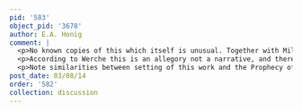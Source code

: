 ```yaml
---
pid: '583'
object_pid: '3678'
author: E.A. Honig
comment: |
  <p>No known copies of this which itself is unusual. Together with Milan allegory of Fire, this is Jan's earliest work on this theme -- but it is (still) a history painting, which is characteristic of Jan -- the change, around this period, from narrative paintings to allegorical ones. </p>
  <p>According to Werche this is an allegory not a narrative, and there is a note at Rubenianum stating that in 1930 in the depot in Potsdam there was an "Allegory of Earth" which could have been the pendant of the present painting. </p>
  <p>Note similarities between setting of this work and the Prophecy of Isaiah, Ertz 2008-10 #219.</p>
post_date: 03/08/14
order: '582'
collection: discussion
---
```

